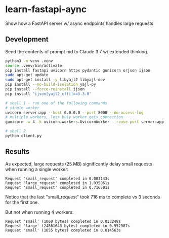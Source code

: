 # learn-fastapi-aync
Show how a FastAPI server w/ async endpoints handles large requests

## Development

Send the contents of prompt.md to Claude 3.7 w/ extended thinking.

```bash
python3 -m venv .venv
source .venv/bin/activate
pip install fastapi uvicorn httpx pydantic gunicorn orjson ijson
sudo apt-get update
sudo apt-get install -y libyajl2 libyajl-dev
pip install --no-build-isolation yajl-py
pip install --force-reinstall ijson
pip install "ijson[yajl2_cffi]==3.3.0"

# shell 1 - run one of the following commands
# single worker
uvicorn server:app --host 0.0.0.0 --port 8000 --no-access-log
# multiple workers, less busy worker gets connection
gunicorn -w 4 -k uvicorn.workers.UvicornWorker --reuse-port server:app

# shell 2
python client.py
```

## Results

As expected, large requests (25 MB) significantly delay small requests when running a single worker:

```text
Request 'small_request' completed in 0.003143s
Request 'large_request' completed in 1.035061s
Request 'small_request' completed in 0.716501s
```

Notice that the last "small_request" took 716 ms to complete vs 3 seconds for the first one.

But not when running 4 workers:

```text
Request 'small' (1060 bytes) completed in 0.033248s
Request 'large' (24861643 bytes) completed in 0.952987s
Request 'small' (1055 bytes) completed in 0.014563s
```